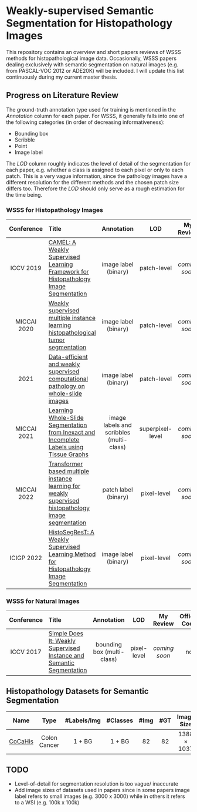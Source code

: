 # Weakly-supervised Semantic Segmentation for Histopathology Images

This repository contains an overview and short papers reviews of WSSS methods for histopathological image data.
Occasionally, WSSS papers dealing exclusively with semantic segmentation on natural images (e.g. from PASCAL-VOC 2012 or ADE20K) will be included.
I will update this list continuously during my current master thesis.

## Progress on Literature Review
The ground-truth annotation type used for training is mentioned in the *Annotation* column for each paper. 
For WSSS, it generally falls into one of the following categories (in order of decreasing informativeness): 
- Bounding box
- Scribble
- Point
- Image label

The *LOD* column roughly indicates the level of detail of the segmentation for each paper, e.g. whether a class is assigned to each pixel or only to each patch.
This is a very vague information, since the pathology images have a different resolution for the different methods and the chosen patch size differs too. Therefore the *LOD* should only serve as a rough estimation for the time being.
### WSSS for Histopathology Images

| Conference | Title | Annotation | LOD | My Review | Official Code | Datasets |
| :-------: | :-------- | :----------: | :--------: | :--: | :-------: | :------- |
| ICCV 2019 | [CAMEL: A Weakly Supervised Learning Framework for Histopathology Image Segmentation](https://arxiv.org/pdf/1908.10555.pdf) | image label (binary) | patch-level | *coming soon* | - | [CAMELYON16](https://camelyon16.grand-challenge.org/Home/), [Colorectal Adenoma](https://github.com/ThoroughImages/CAMEL) |
| MICCAI 2020 | [Weakly supervised multiple instance learning histopathological tumor segmentation](https://arxiv.org/abs/2004.05024) | image label (binary) | patch-level | *coming soon* | [pytorch](https://github.com/marvinler/tcga_segmentation) | [TCGA](https://portal.gdc.cancer.gov/), [PatchCamelyon](https://patchcamelyon.grand-challenge.org/) |
| 2021 | [Data-efficient and weakly supervised computational pathology on whole-slide images](https://arxiv.org/pdf/2004.09666.pdf) | image label (binary) | patch-level | *coming soon* | [pytorch](https://github.com/mahmoodlab/CLAM) | [CAMELYON16](https://camelyon16.grand-challenge.org/), [CAMELYON17](https://camelyon17.grand-challenge.org/), [TCGA](https://portal.gdc.cancer.gov/), [CPTAC](https://proteomics.cancer.gov/data-portal) |
| MICCAI 2021 | [Learning Whole-Slide Segmentation from Inexact and Incomplete Labels using Tissue Graphs](https://arxiv.org/pdf/2103.03129.pdf) | image labels and scribbles (multi-class) | superpixel-level | *coming soon* | [pytorch](https://github.com/histocartography/seg-gini) | [SICAPv2](https://data.mendeley.com/datasets/9xxm58dvs3/1), UZH |
| MICCAI 2022 | [Transformer based multiple instance learning for weakly supervised histopathology image segmentation](https://arxiv.org/abs/2205.08878) | patch label (binary) | pixel-level | *coming soon* | [pytorch](https://github.com/Nexuslkl/Swin_MIL) | Colon cancer |
| ICIGP 2022 | [HistoSegResT: A Weakly Supervised Learning Method for Histopathology Image Segmentation](https://dl.acm.org/doi/pdf/10.1145/3512388.3512416) | image label (binary) | pixel-level | *coming soon* | - | [GlaS](https://warwick.ac.uk/fac/cross_fac/tia/data/glascontest/)




### WSSS for Natural Images
| Conference | Title | Annotation | LOD | My Review | Offical Code | Datasets |
| :-------: | :-------- | :----------: | :--------: | :--: | :-------: | :------- |
| ICCV 2017 | [Simple Does It: Weakly Supervised Instance and Semantic Segmentation](https://arxiv.org/pdf/1603.07485.pdf) | bounding box (multi-class) | pixel-level | *coming soon* | no | [PASCAL VOC2012](http://host.robots.ox.ac.uk/pascal/VOC/voc2012/), VOC12+COCO |

## Histopathology Datasets for Semantic Segmentation
| Name      | Type          | #Labels/Img     | #Classes      | #Img       | #GT   | Image Size    | Resolution        | Paper    |
| :----:    | :-------:     | :--------:        | :----------:  | :--------:    | :--:              | :-------:     |:-------:          | :-------:|
| [CoCaHis](https://cocahis.irb.hr/) | Colon Cancer  | 1 + BG            | 1 + BG        | 82            | 82                | 1388 × 1037   | 0.45 microns/px   | [yes](https://www.sciencedirect.com/science/article/abs/pii/S1746809420305085) |



## TODO
- Level-of-detail for segmentation resolution is too vague/ inaccurate
- Add image sizes of datasets used in papers since in some papers image label refers to small images (e.g. 3000 x 3000) while in others it refers to a WSI (e.g. 100k x 100k)
